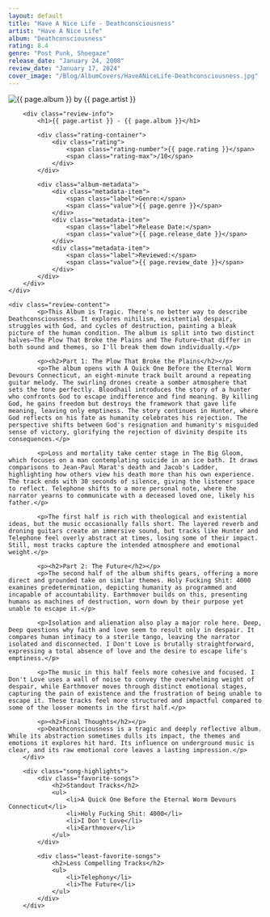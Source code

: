 ```yaml
---
layout: default
title: "Have A Nice Life - Deathconsciousness"
artist: "Have A Nice Life"
album: "Deathconsciousness"
rating: 8.4
genre: "Post Punk, Shoegaze"
release_date: "January 24, 2008"
review_date: "January 17, 2024"
cover_image: "/Blog/AlbumCovers/HaveANiceLife-Deathconsciousness.jpg"
---
```


<article class="album-review">
    <div class="review-header">
        <div class="cover-container">
            <img src="{{ page.cover_image }}" alt="{{ page.album }} by {{ page.artist }}" class="album-cover">
        </div>
        
        <div class="review-info">
            <h1>{{ page.artist }} - {{ page.album }}</h1>
            
            <div class="rating-container">
                <div class="rating">
                    <span class="rating-number">{{ page.rating }}</span>
                    <span class="rating-max">/10</span>
                </div>
            </div>

            <div class="album-metadata">
                <div class="metadata-item">
                    <span class="label">Genre:</span>
                    <span class="value">{{ page.genre }}</span>
                </div>
                <div class="metadata-item">
                    <span class="label">Release Date:</span>
                    <span class="value">{{ page.release_date }}</span>
                </div>
                <div class="metadata-item">
                    <span class="label">Reviewed:</span>
                    <span class="value">{{ page.review_date }}</span>
                </div>
            </div>
        </div>
    </div>

    <div class="review-content">
            <p>This Album is Tragic. There's no better way to describe Deathconsciousness. It explores nihilism, existential despair, struggles with God, and cycles of destruction, painting a bleak picture of the human condition. The album is split into two distinct halves—The Plow That Broke the Plains and The Future—that differ in both sound and themes, so I'll break them down individually.</p>

            <p><h2>Part 1: The Plow That Broke the Plains</h2></p>
            <p>The album opens with A Quick One Before the Eternal Worm Devours Connecticut, an eight-minute track built around a repeating guitar melody. The swirling drones create a somber atmosphere that sets the tone perfectly. Bloodhail introduces the story of a hunter who confronts God to escape indifference and find meaning. By killing God, he gains freedom but destroys the framework that gave life meaning, leaving only emptiness. The story continues in Hunter, where God reflects on his fate as humanity celebrates his rejection. The perspective shifts between God's resignation and humanity's misguided sense of victory, glorifying the rejection of divinity despite its consequences.</p>

            <p>Loss and mortality take center stage in The Big Gloom, which focuses on a man contemplating suicide in an ice bath. It draws comparisons to Jean-Paul Marat's death and Jacob's Ladder, highlighting how others view his death more than his own experience. The track ends with 30 seconds of silence, giving the listener space to reflect. Telephone shifts to a more personal note, where the narrator yearns to communicate with a deceased loved one, likely his father.</p>

            <p>The first half is rich with theological and existential ideas, but the music occasionally falls short. The layered reverb and droning guitars create an immersive sound, but tracks like Hunter and Telephone feel overly abstract at times, losing some of their impact. Still, most tracks capture the intended atmosphere and emotional weight.</p>

            <p><h2>Part 2: The Future</h2></p>
            <p>The second half of the album shifts gears, offering a more direct and grounded take on similar themes. Holy Fucking Shit: 4000 examines predetermination, depicting humanity as programmed and incapable of accountability. Earthmover builds on this, presenting humans as machines of destruction, worn down by their purpose yet unable to escape it.</p>

            <p>Isolation and alienation also play a major role here. Deep, Deep questions why faith and love seem to result only in despair. It compares human intimacy to a sterile tango, leaving the narrator isolated and disconnected. I Don't Love is brutally straightforward, expressing a total absence of love and the desire to escape life's emptiness.</p>

            <p>The music in this half feels more cohesive and focused. I Don't Love uses a wall of noise to convey the overwhelming weight of despair, while Earthmover moves through distinct emotional stages, capturing the pain of existence and the frustration of being unable to escape it. These tracks feel more structured and impactful compared to some of the looser moments in the first half.</p>

            <p><h2>Final Thoughts</h2></p>
            <p>Deathconsciousness is a tragic and deeply reflective album. While its abstraction sometimes dulls its impact, the themes and emotions it explores hit hard. Its influence on underground music is clear, and its raw emotional core leaves a lasting impression.</p>
        </div>

        <div class="song-highlights">
            <div class="favorite-songs">
                <h2>Standout Tracks</h2>
                <ul>
                    <li>A Quick One Before the Eternal Worm Devours Connecticut</li>
                    <li>Holy Fucking Shit: 4000</li>
                    <li>I Don't Love</li>
                    <li>Earthmover</li>
                </ul>
            </div>

            <div class="least-favorite-songs">
                <h2>Less Compelling Tracks</h2>
                <ul>
                    <li>Telephony</li>
                    <li>The Future</li>
                </ul>
            </div>
        </div>
</article>